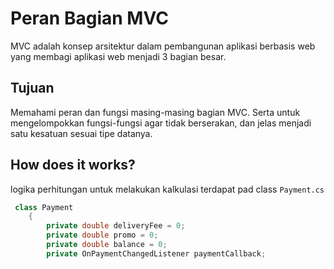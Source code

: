 ﻿# Peran Bagian MVC
MVC adalah konsep arsitektur dalam pembangunan aplikasi berbasis web yang membagi aplikasi web menjadi 3 bagian besar. 

## Tujuan
Memahami peran dan fungsi masing-masing bagian MVC. Serta untuk mengelompokkan fungsi-fungsi agar tidak berserakan, dan jelas menjadi satu kesatuan sesuai tipe datanya.

## How does it works?
logika perhitungan untuk melakukan kalkulasi terdapat pad class `Payment.cs`

``` csharp
 class Payment
    {
        private double deliveryFee = 0;
        private double promo = 0;
        private double balance = 0;
        private OnPaymentChangedListener paymentCallback;
```


